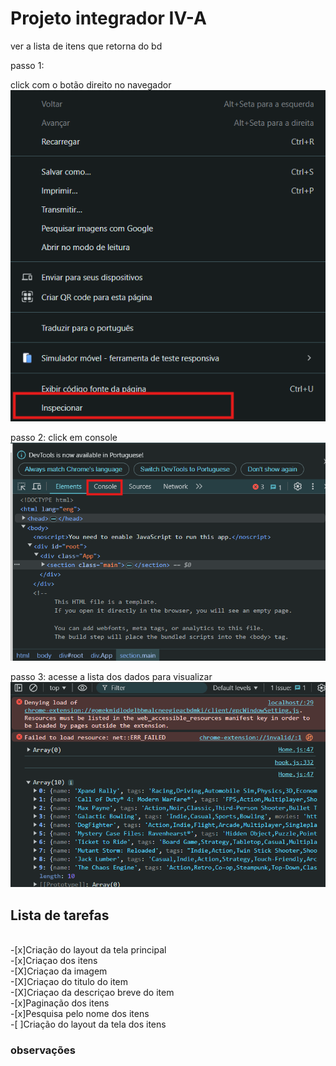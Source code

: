 # Projeto integrador IV-A

ver a lista de itens que retorna do bd

passo 1:

click com o botão direito no navegador
<br>
![alt text](<./img/Captura de tela 2024-08-06 095056.png>)

passo 2:
click em console
<br>
![alt text](<./img/Captura de tela 2024-08-06 095151.png>)

passo 3:
acesse a lista dos dados para visualizar
<br>
![alt text](<./img/Captura de tela 2024-08-06 095429.png>)

## Lista de tarefas

<br>
-[x]Criação do layout da tela principal
    <br>
    -[x]Criaçao dos itens
        <br>
        -[X]Criaçao da imagem
        <br>
        -[X]Criaçao do titulo do item
        <br>
	    -[X]Criaçao da descriçao breve do item
        <br>
	-[x]Paginação dos itens
    <br>
	-[x]Pesquisa pelo nome dos itens
    <br>
-[ ]Criação do layout da tela dos itens


### observações
